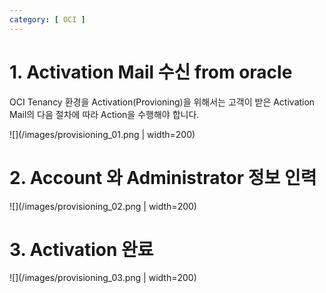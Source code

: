 ```yaml
---
category: [ OCI ]
---
```


# 1. Activation Mail 수신 from oracle

OCI Tenancy 환경을 Activation(Provioning)을 위해서는
고객이 받은 Activation Mail의 다음 절차에 따라 Action을 수행해야 합니다.

![](/images/provisioning_01.png | width=200)

# 2. Account 와 Administrator 정보 인력

![](/images/provisioning_02.png | width=200)

# 3. Activation 완료

![](/images/provisioning_03.png | width=200)
